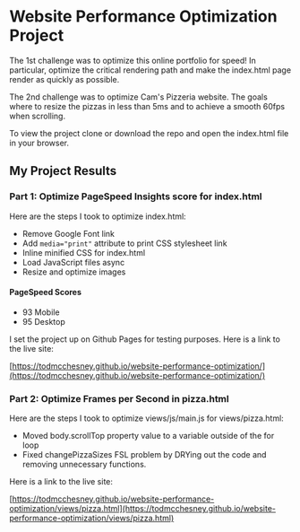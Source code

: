 # Website Performance Optimization Project

The 1st challenge was to optimize this online portfolio for speed! In
particular, optimize the critical rendering path and make the index.html
page render as quickly as possible.

The 2nd challenge was to optimize Cam's Pizzeria website. The goals
where to resize the pizzas in less than 5ms and to achieve a smooth
60fps when scrolling.

To view the project clone or download the repo and open the index.html
file in your browser.

## My Project Results

### Part 1: Optimize PageSpeed Insights score for index.html

Here are the steps I took to optimize index.html:

* Remove Google Font link
* Add ```media="print"``` attribute to print CSS stylesheet link
* Inline minified CSS for index.html
* Load JavaScript files async
* Resize and optimize images

#### PageSpeed Scores

* 93 Mobile
* 95 Desktop

I set the project up on Github Pages for testing purposes. Here is a
link to the live site:

[https://todmcchesney.github.io/website-performance-optimization/](https://todmcchesney.github.io/website-performance-optimization/)

### Part 2: Optimize Frames per Second in pizza.html

Here are the steps I took to optimize views/js/main.js for
views/pizza.html:

* Moved body.scrollTop property value to a variable outside of the for
loop
* Fixed changePizzaSizes FSL problem by DRYing out the code and removing
unnecessary functions.

Here is a link to the live site:

[https://todmcchesney.github.io/website-performance-optimization/views/pizza.html](https://todmcchesney.github.io/website-performance-optimization/views/pizza.html)
